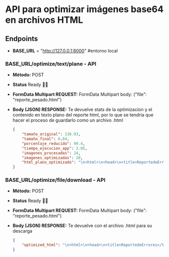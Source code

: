 # API para optimizar imágenes base64 en archivos HTML

## Endpoints
- **BASE_URL** = "http://127.0.0.1:8000" #entorno local

### BASE_URL/optimize/text/plane - API
- **Método:** POST

- **Status** Ready 💪😎
- **FormData Multipart REQUEST:**
    FormData Multipart
    body: ("file": "reporte_pesado.html")

- **Body (JSON) RESPONSE:**
    Te devuelve stats de la optimizacion y el contenido en texto plano del reporte html, por lo que se tendria que hacer el proceso de guardarlo como un archivo .html
    ```json
    {
        "tamaño_original": 138.93,
        "tamaño_final": 0.84,
        "porcentaje_reducido": 99.4,
        "tiempo_ejecucion_app": 2.05,
        "imagenes_procesadas": 24,
        "imagenes_optimizadas": 20,
        "html_plano_optimizado": "\n<html>\n<head>\n<title>ReportedeErrores</title>\n<style>\r\nbody{font-family:Arial,sans-serif...";
    }
    ```
### BASE_URL/optimize/file/download - API
- **Método:** POST
- **Status** Ready 💪😎
- **FormData Multipart REQUEST:**
    FormData Multipart
    body: ("file": "reporte_pesado.html")

- **Body (JSON) RESPONSE:**
    Te devuelve con el archivo .html para su descarga
    ```json
    {
        "optimized_html": "\n<html>\n<head>\n<title>ReportedeErrores</title>\n<style>\r\nbody{font-family:Arial,sans-serif...";
    }
    ```
